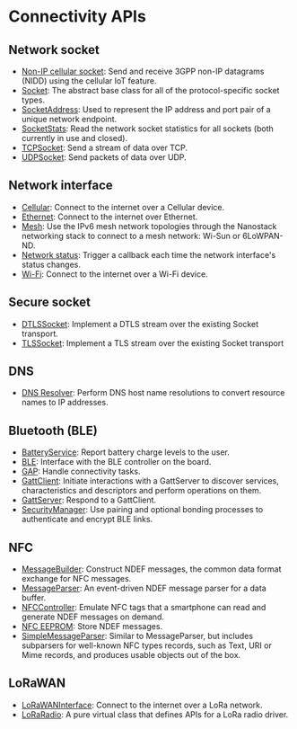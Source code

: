 # Connectivity APIs

## Network socket

- [Non-IP cellular socket](../apis/network-socket-apis.html): Send and receive 3GPP non-IP datagrams (NIDD) using the cellular IoT feature.
- [Socket](../apis/socket.html): The abstract base class for all of the protocol-specific socket types.
- [SocketAddress](../apis/socketaddress.html): Used to represent the IP address and port pair of a unique network endpoint.
- [SocketStats](../apis/socketstats.html): Read the network socket statistics for all sockets (both currently in use and closed).
- [TCPSocket](../apis/tcpsocket.html): Send a stream of data over TCP.
- [UDPSocket](../apis/udpsocket.html): Send packets of data over UDP.

## Network interface

- [Cellular](../apis/network-interface-apis.html): Connect to the internet over a Cellular device.
- [Ethernet](../apis/ethernet.html): Connect to the internet over Ethernet.
- [Mesh](../apis/mesh-api.html): Use the IPv6 mesh network topologies through the Nanostack networking stack to connect to a mesh network: Wi-Sun or 6LoWPAN-ND.
- [Network status](../apis/network-status.html): Trigger a callback each time the network interface's status changes.
- [Wi-Fi](../apis/wi-fi.html): Connect to the internet over a Wi-Fi device.

## Secure socket

- [DTLSSocket](../apis/secure-socket-apis.html): Implement a DTLS stream over the existing Socket transport.
- [TLSSocket](../apis/tlssocket.html): Implement a TLS stream over the existing Socket transport

## DNS

- [DNS Resolver](../apis/dns-apis.html): Perform DNS host name resolutions to convert resource names to IP addresses.

## Bluetooth (BLE)

- [BatteryService](../apis/bluetooth-apis.html): Report battery charge levels to the user.
- [BLE](../apis/bluetooth-apis.html): Interface with the BLE controller on the board.
- [GAP](../apis/gap.html): Handle connectivity tasks.
- [GattClient](../apis/gattclient.html): Initiate interactions with a GattServer to discover services, characteristics and descriptors and perform operations on them.
- [GattServer](../apis/gattserver.html): Respond to a GattClient.
- [SecurityManager](../apis/securitymanager.html): Use pairing and optional bonding processes to authenticate and encrypt BLE links.

## NFC

- [MessageBuilder](../apis/nfc-apis.html): Construct NDEF messages, the common data format exchange for NFC messages.
- [MessageParser](../apis/messageparser.html): An event-driven NDEF message parser for a data buffer.
- [NFCController](../apis/nfccontroller.html): Emulate NFC tags that a smartphone can read and generate NDEF messages on demand.
- [NFC EEPROM](../apis/nfc-eeprom.html): Store NDEF messages.
- [SimpleMessageParser](../apis/simplemessageparser.html): Similar to MessageParser, but includes subparsers for well-known NFC types records, such as Text, URI or Mime records, and produces usable objects out of the box.

## LoRaWAN

- [LoRaWANInterface](../apis/lorawan-apis.html): Connect to the internet over a LoRa network.
- [LoRaRadio](../apis/loraradio.html): A pure virtual class that defines APIs for a LoRa radio driver.
